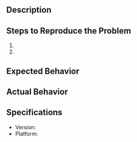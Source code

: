 ## Description

## Steps to Reproduce the Problem

  1.
  2.

## Expected Behavior

## Actual Behavior

## Specifications

  - Version:
  - Platform: